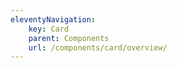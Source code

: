 ```yaml
---
eleventyNavigation:
    key: Card
    parent: Components
    url: /components/card/overview/
---
```

